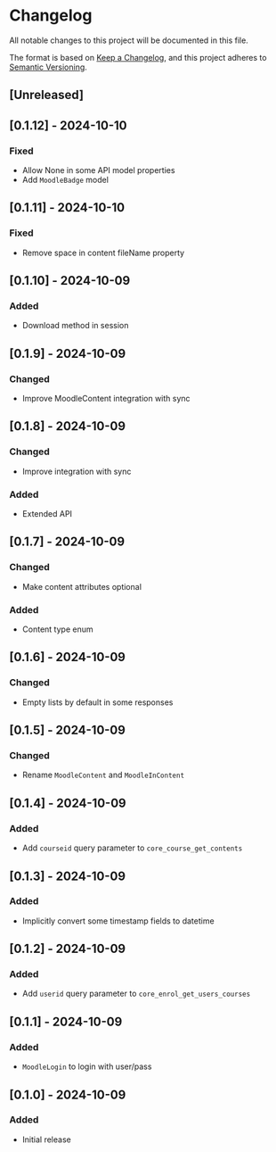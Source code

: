 # Changelog
All notable changes to this project will be documented in this file.

The format is based on [Keep a Changelog](https://keepachangelog.com/en/1.0.0/),
and this project adheres to [Semantic Versioning](https://semver.org/spec/v2.0.0.html).

## [Unreleased]

## [0.1.12] - 2024-10-10

### Fixed
- Allow None in some API model properties
- Add `MoodleBadge` model

## [0.1.11] - 2024-10-10

### Fixed
- Remove space in content fileName property

## [0.1.10] - 2024-10-09

### Added
- Download method in session

## [0.1.9] - 2024-10-09

### Changed
- Improve MoodleContent integration with sync

## [0.1.8] - 2024-10-09

### Changed
- Improve integration with sync

### Added
- Extended API

## [0.1.7] - 2024-10-09

### Changed
- Make content attributes optional

### Added
- Content type enum

## [0.1.6] - 2024-10-09

### Changed
- Empty lists by default in some responses

## [0.1.5] - 2024-10-09

### Changed
- Rename `MoodleContent` and `MoodleInContent`

## [0.1.4] - 2024-10-09

### Added
- Add `courseid` query parameter to `core_course_get_contents`

## [0.1.3] - 2024-10-09

### Added
- Implicitly convert some timestamp fields to datetime

## [0.1.2] - 2024-10-09

### Added
- Add `userid` query parameter to `core_enrol_get_users_courses`

## [0.1.1] - 2024-10-09

### Added
- `MoodleLogin` to login with user/pass

## [0.1.0] - 2024-10-09

### Added
- Initial release
